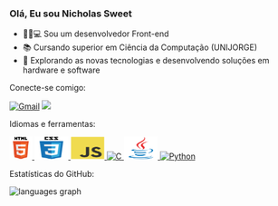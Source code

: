 ### Olá, Eu sou Nicholas Sweet

- 👨🏽💻 Sou um desenvolvedor Front-end
- 📚 Cursando superior em Ciência da Computação (UNIJORGE)
- 💫 Explorando as novas tecnologias e desenvolvendo soluções em hardware e software

Conecte-se comigo:

 [![Gmail](https://img.shields.io/badge/Gmail-D14836?style=for-the-badge&logo=gmail&logoColor=white)](mailto:Nicholassaulo@gmail.com)
 <a href="https://www.instagram.com/Nicholas_sweet/"><img src="https://img.shields.io/badge/-Instagram-FF6F00?style=for-the-badge&logo=instagram&logoColor=white"  target="_blank"></a>

Idiomas e ferramentas:

<a href="https://www.w3.org/html/" target="_blank" rel="noreferrer"> <img src="https://raw.githubusercontent.com/devicons/devicon/master/icons/html5/html5-original-wordmark.svg" alt="html5" width="40" height="40"/> </a> <a href="https://www.w3schools.com/css/" target="_blank" rel="noreferrer"> <img src="https://raw.githubusercontent.com/devicons/devicon/master/icons/css3/css3-original-wordmark.svg" alt="css3" width="60" height="40"/> </a> <a href="https://www.javascript.com" target="_blank" rel="noreferrer"> <img src="https://raw.githubusercontent.com/devicons/devicon/master/icons/javascript/javascript-original.svg" alt="javascript" width="60" height="40"/> </a> <a href="https://www.w3schools.com/c/" target="_blank" rel="noreferrer"> <img src="https://raw.githubusercontent.com/bablubambal/All_logo_and_pictures/1ac69ce5fbc389725f16f989fa53c62d6e1b4883/programming%20languages/c.svg" alt="C" width="40" height="40"/> </a> <a href="https://www.java.com" target="_blank" rel="noreferrer"> <img src="https://raw.githubusercontent.com/devicons/devicon/master/icons/java/java-original.svg" alt="java" width="60" height="40"/> </a> <a href="https://www.python.org" target="_blank" rel="noreferrer"> <img src="https://www.python.org/static/community_logos/python-logo-inkscape.svg" alt="Python" width="80" height="40"/> </a>

Estatísticas do GitHub:

<div align="left">
  
  <img src="https://github-readme-stats.vercel.app/api/top-langs?locale=en&hide_title=false&layout=compact&card_width=320&langs_count=5&theme=dracula&hide_border=false&username=Nicholaszin" height="150" alt="languages graph"  />
</div>

